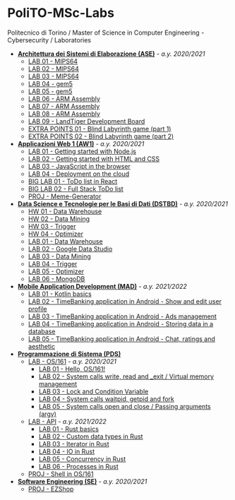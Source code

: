 # PoliTO-MSc-Labs
Politecnico di Torino / Master of Science in Computer Engineering - Cybersecurity / Laboratories

* **[Architettura dei Sistemi di Elaborazione (ASE)](ASE)** - *a.y. 2020/2021*
    * [LAB 01 - MIPS64](ASE/LAB-01)
    * [LAB 02 - MIPS64](ASE/LAB-02)
    * [LAB 03 - MIPS64](ASE/LAB-03)
    * [LAB 04 - gem5](ASE/LAB-04)
    * [LAB 05 - gem5](ASE/LAB-05)
    * [LAB 06 - ARM Assembly](ASE/LAB-06)
    * [LAB 07 - ARM Assembly](ASE/LAB-07)
    * [LAB 08 - ARM Assembly](ASE/LAB-08)
    * [LAB 09 - LandTiger Development Board](ASE/LAB-09)
    * [EXTRA POINTS 01 - Blind Labyrinth game (part 1)](ASE/EXTRA-POINTS-01)
    * [EXTRA POINTS 02 - Blind Labyrinth game (part 2)](ASE/EXTRA-POINTS-02)
* **[Applicazioni Web 1 (AW1)](AW1)** - *a.y. 2020/2021*
    * [LAB 01 - Getting started with Node.js](AW1/LAB-01)
    * [LAB 02 - Getting started with HTML and CSS](AW1/LAB-02)
    * [LAB 03 - JavaScript in the browser](AW1/LAB-03)
    * [LAB 04 - Deployment on the cloud](AW1/LAB-04)
    * [BIG LAB 01 - ToDo list in React](AW1/BIG-LAB-01)
    * [BIG LAB 02 - Full Stack ToDo list](AW1/BIG-LAB-02)
    * [PROJ - Meme-Generator](AW1/PROJ)
* **[Data Science e Tecnologie per le Basi di Dati (DSTBD)](DSTBD)** - *a.y. 2020/2021*
    * [HW 01 - Data Warehouse](DSTBD/HW-01)
    * [HW 02 - Data Mining](DSTBD/HW-02)
    * [HW 03 - Trigger](DSTBD/HW-03)
    * [HW 04 - Optimizer](DSTBD/HW-04)
    * [LAB 01 - Data Warehouse](DSTBD/LAB-01)
    * [LAB 02 - Google Data Studio](DSTBD/LAB-02)
    * [LAB 03 - Data Mining](DSTBD/LAB-03)
    * [LAB 04 - Trigger](DSTBD/LAB-04)
    * [LAB 05 - Optimizer](DSTBD/LAB-05)
    * [LAB 06 - MongoDB](DSTBD/LAB-06)
* **[Mobile Application Development (MAD)](MAD)** - *a.y. 2021/2022*
    * [LAB 01 - Kotlin basics](MAD/LAB-01)
    * [LAB 02 - TimeBanking application in Android - Show and edit user profile](MAD/LAB-02)
    * [LAB 03 - TimeBanking application in Android - Ads management](MAD/LAB-03)
    * [LAB 04 - TimeBanking application in Android - Storing data in a database](MAD/LAB-04)
    * [LAB 05 - TimeBanking application in Android - Chat, ratings and aesthetic](MAD/LAB-05)
* **[Programmazione di Sistema (PDS)](PDS)**
    * [LAB - OS/161](PDS/LABS-OS161) - *a.y. 2020/2021*
        * [LAB 01 - Hello, OS/161!](PDS/LABS-OS161/LAB-01)
        * [LAB 02 - System calls write, read and _exit / Virtual memory management](PDS/LABS-OS161/LAB-02)
        * [LAB 03 - Lock and Condition Variable](PDS/LABS-OS161/LAB-03)
        * [LAB 04 - System calls waitpid, getpid and fork](PDS/LABS-OS161/LAB-04)
        * [LAB 05 - System calls open and close / Passing arguments (argv)](PDS/LABS-OS161/LAB-05)
    * [LAB - API](PDS/LABS-API) - *a.y. 2021/2022*
        * [LAB 01 - Rust basics](PDS/LABS-API/LAB-01)
        * [LAB 02 - Custom data types in Rust](PDS/LABS-API/LAB-02)
        * [LAB 03 - Iterator in Rust](PDS/LABS-API/LAB-03)
        * [LAB 04 - IO in Rust](PDS/LABS-API/LAB-04)
        * [LAB 05 - Concurrency in Rust](PDS/LABS-API/LAB-05)
        * [LAB 06 - Processes in Rust](PDS/LABS-API/LAB-06)
    * [PROJ - Shell in OS/161](PDS/PROJ)
* **[Software Engineering (SE)](SE)** - *a.y. 2020/2021*
    * [PROJ - EZShop](SE/PROJ)
